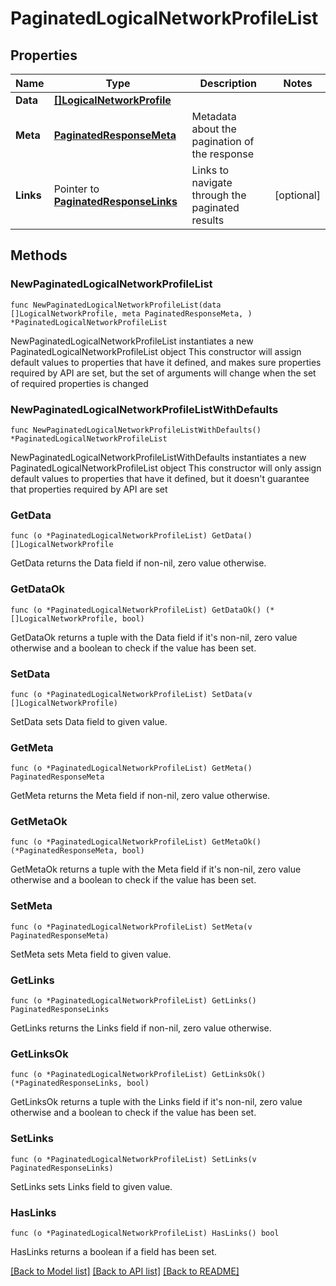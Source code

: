 # PaginatedLogicalNetworkProfileList

## Properties

Name | Type | Description | Notes
------------ | ------------- | ------------- | -------------
**Data** | [**[]LogicalNetworkProfile**](LogicalNetworkProfile.md) |  | 
**Meta** | [**PaginatedResponseMeta**](PaginatedResponseMeta.md) | Metadata about the pagination of the response | 
**Links** | Pointer to [**PaginatedResponseLinks**](PaginatedResponseLinks.md) | Links to navigate through the paginated results | [optional] 

## Methods

### NewPaginatedLogicalNetworkProfileList

`func NewPaginatedLogicalNetworkProfileList(data []LogicalNetworkProfile, meta PaginatedResponseMeta, ) *PaginatedLogicalNetworkProfileList`

NewPaginatedLogicalNetworkProfileList instantiates a new PaginatedLogicalNetworkProfileList object
This constructor will assign default values to properties that have it defined,
and makes sure properties required by API are set, but the set of arguments
will change when the set of required properties is changed

### NewPaginatedLogicalNetworkProfileListWithDefaults

`func NewPaginatedLogicalNetworkProfileListWithDefaults() *PaginatedLogicalNetworkProfileList`

NewPaginatedLogicalNetworkProfileListWithDefaults instantiates a new PaginatedLogicalNetworkProfileList object
This constructor will only assign default values to properties that have it defined,
but it doesn't guarantee that properties required by API are set

### GetData

`func (o *PaginatedLogicalNetworkProfileList) GetData() []LogicalNetworkProfile`

GetData returns the Data field if non-nil, zero value otherwise.

### GetDataOk

`func (o *PaginatedLogicalNetworkProfileList) GetDataOk() (*[]LogicalNetworkProfile, bool)`

GetDataOk returns a tuple with the Data field if it's non-nil, zero value otherwise
and a boolean to check if the value has been set.

### SetData

`func (o *PaginatedLogicalNetworkProfileList) SetData(v []LogicalNetworkProfile)`

SetData sets Data field to given value.


### GetMeta

`func (o *PaginatedLogicalNetworkProfileList) GetMeta() PaginatedResponseMeta`

GetMeta returns the Meta field if non-nil, zero value otherwise.

### GetMetaOk

`func (o *PaginatedLogicalNetworkProfileList) GetMetaOk() (*PaginatedResponseMeta, bool)`

GetMetaOk returns a tuple with the Meta field if it's non-nil, zero value otherwise
and a boolean to check if the value has been set.

### SetMeta

`func (o *PaginatedLogicalNetworkProfileList) SetMeta(v PaginatedResponseMeta)`

SetMeta sets Meta field to given value.


### GetLinks

`func (o *PaginatedLogicalNetworkProfileList) GetLinks() PaginatedResponseLinks`

GetLinks returns the Links field if non-nil, zero value otherwise.

### GetLinksOk

`func (o *PaginatedLogicalNetworkProfileList) GetLinksOk() (*PaginatedResponseLinks, bool)`

GetLinksOk returns a tuple with the Links field if it's non-nil, zero value otherwise
and a boolean to check if the value has been set.

### SetLinks

`func (o *PaginatedLogicalNetworkProfileList) SetLinks(v PaginatedResponseLinks)`

SetLinks sets Links field to given value.

### HasLinks

`func (o *PaginatedLogicalNetworkProfileList) HasLinks() bool`

HasLinks returns a boolean if a field has been set.


[[Back to Model list]](../README.md#documentation-for-models) [[Back to API list]](../README.md#documentation-for-api-endpoints) [[Back to README]](../README.md)


